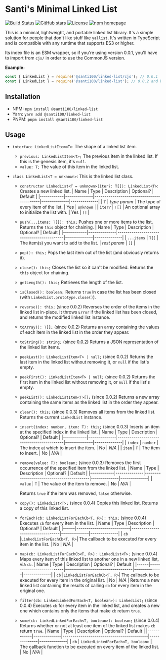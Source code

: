 # Santi's Minimal Linked List

[![Build Status](https://github.com/santi100a/linked-list/actions/workflows/main.yml/badge.svg)](https://github.com/santi100a/linked-list/actions)
[![GitHub stars](https://img.shields.io/github/stars/santi100a/linked-list.svg)](https://github.com/santi100a/linked-list)
[![License](https://img.shields.io/github/license/santi100a/linked-list.svg)](https://github.com/santi100a/linked-list)
[![npm homepage](https://img.shields.io/npm/v/@santi100%2flinked-list.svg)](https://www.npmjs.com/package/@santi100%2flinked-list)

This is a minimal, lightweight, and portable linked list library. It's a simple solution for people that don't like stuff like `yallist`.
It's written in TypeScript and is compatible with any runtime that supports ES3 or higher.

Its index file is an ESM wrapper, so if you're using version 0.0.1, you'll have to import
from `cjs/` in order to use the CommonJS version.

**Example:**

```javascript
const { LinkedList } = require('@santi100/linked-list/cjs'); // 0.0.1
const { LinkedList } = require('@santi100/linked-list'); // 0.0.2 and higher
```

## Installation

- NPM:  `npm install @santi100/linked-list`
- Yarn: `yarn add @santi100/linked-list`
- PNPM: `pnpm install @santi100/linked-list`

## Usage

- `interface LinkedListItem<T>`: The shape of a linked list item.
  - `previous: LinkedListItem<T>;` The previous item in the linked list. If this is the genesis item,
  it's `null`.
  - `value: T;` The value of this item in the linked list.

- `class LinkedList<T = unknown>`: This is the linked list class.
  - `constructor LinkedList<T = unknown>(iter?: T[]): LinkedList<T>`:
      Creates a new linked list.
      |    Name    |     Type     |             Description                   |  Optional?   |   Default    |
      |------------|--------------|-------------------------------------------|--------------|--------------|
      |    `T`     | *type param* | The type of every item of the list.       |     Yes      |   `unknown`  |
      | `iter?`    | `T[]`        | An optional array to initialize the list with.  | Yes    |    `[]`      |

  - `push(...items: T[]): this;` Pushes one or more items to the list.
     Returns the `this` object for chaining.
     |    Name    |     Type     |             Description                   |  Optional?   |   Default    |
     |------------|--------------|-------------------------------------------|--------------|--------------|
     | `...items` | `T[]`        | The item(s) you want to add to the list.  | *rest param* |   `[]`       |

  - `pop(): this;` Pops the last item out of the list (and obviously returns it).
  - `close(): this;` Closes the list so it can't be modified.
    Returns the `this` object for chaining.
  - `getLength(): this;` Retrieves the length of the list.
  - `isClosed(): boolean;` Returns `true` in case the list has been closed
    (with `LinkedList.prototype.close()`).
  - `reverse(): this;` (since 0.0.2) Reverses the order of the items in the linked list in-place.
    It throws `Error` if the linked list has been closed, and returns the modified
    linked list instance.
  - `toArray(): T[];` (since 0.0.2) Returns an array containing the values of each item in the
    linked list in the order they appear.
  - `toString(): string;` (since 0.0.2) Returns a JSON representation of the linked list items.
  - `peekLast(): LinkedListItem<T> | null;` (since 0.0.2)
     Returns the last item in the linked list without removing it, or `null` if the list's empty.
  - `peekFirst(): LinkedListItem<T> | null;` (since 0.0.2)
     Returns the first item in the linked list without removing it, or `null` if the list's empty.
  - `peekList(): LinkedListItem<T>[];` (since 0.0.2)
     Returns a new array containing the same items as the linked list in the order they appear.

  - `clear(): this;` (since 0.0.3)
     Removes all items from the linked list. Returns the current `LinkedList` instance.
  - `insert(index: number, item: T): this;` (since 0.0.3)
     Inserts an item at the specified index in the linked list.
     |    Name    |     Type     |             Description                   |  Optional?   |   Default    |
     |------------|--------------|-------------------------------------------|--------------|--------------|
     | `index`    |   `number`   | The index at which to insert the item.    |      No      |    *N/A*     |
     | `item`     |     `T`      | The item to insert.                       |      No      |    *N/A*     |
  - `remove(value: T): boolean;` (since 0.0.3)
     Removes the first occurrence of the specified item from the linked list.
     |    Name    |     Type     |             Description                   |  Optional?   |   Default    |
     |------------|--------------|-------------------------------------------|--------------|--------------|
     | `value`    |     `T`      | The value of the item to remove.          |      No      |    *N/A*     |

     Returns `true` if the item was removed, `false` otherwise.
  - `copy(): LinkedList<T>;` (since 0.0.4)
    Copies this linked list.
    Returns a copy of this linked list.
  - `forEach(cb: LinkedListForEachCb<T, R>): this;` (since 0.0.4)
    Executes `cb` for every item in the list.
    | Name |     Type                  |           Description            |  Optional?   |   Default    |
    |------|---------------------------|----------------------------------|--------------|--------------|
    | `cb` |`LinkedListForEachCb<T, R>`| The callback to be executed for every item in the list. |      No      |    *N/A*     |
  - `map(cb: LinkedListForEachCb<T, R>): LinkedList<T>;` (since 0.0.4)
    Maps every item of this linked list to another one in a new linked list, via `cb`.
    | Name |     Type                  |           Description            |  Optional?   |   Default    |
    |------|---------------------------|----------------------------------|--------------|--------------|
    | `cb` |`LinkedListForEachCb<T, R>`| The callback to be executed for every item in the original list. |      No      |    *N/A*     |
    Returns a new linked list containing the results of calling `cb` for every item in the original one.
  - `filter(cb: LinkedLinkedForEach<T, boolean>): LinkedList;` (since 0.0.4)
    Executes `cb` for every item in the linked list, and creates a new one which contains
    only the items that make `cb` return `true`.
  - `some(cb: LinkedLinkedForEach<T, boolean>): boolean;` (since 0.0.4)
    Returns whether or not at least one item of the linked list makes `cb` return `true`.
    |    Name    |     Type     |             Description                   |  Optional?   |   Default    |
    |------------|--------------|-------------------------------------------|--------------|--------------|
    | `cb`    |     `LinkedLinkedForEach<T, boolean>`      | The callback function to be executed on every item of the linked list.          |      No      |    *N/A*     |
